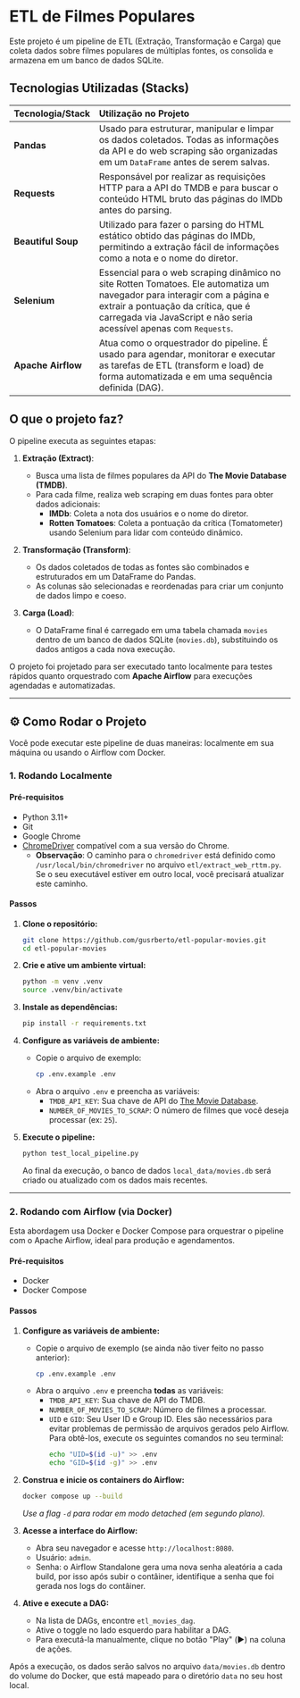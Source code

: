 # ETL de Filmes Populares

Este projeto é um pipeline de ETL (Extração, Transformação e Carga) que coleta dados sobre filmes populares de múltiplas fontes, os consolida e armazena em um banco de dados SQLite.

## Tecnologias Utilizadas (Stacks)

| Tecnologia/Stack | Utilização no Projeto |
| :--- | :--- |
| **Pandas** | Usado para estruturar, manipular e limpar os dados coletados. Todas as informações da API e do web scraping são organizadas em um `DataFrame` antes de serem salvas. |
| **Requests** | Responsável por realizar as requisições HTTP para a API do TMDB e para buscar o conteúdo HTML bruto das páginas do IMDb antes do parsing. |
| **Beautiful Soup** | Utilizado para fazer o parsing do HTML estático obtido das páginas do IMDb, permitindo a extração fácil de informações como a nota e o nome do diretor. |
| **Selenium** | Essencial para o web scraping dinâmico no site Rotten Tomatoes. Ele automatiza um navegador para interagir com a página e extrair a pontuação da crítica, que é carregada via JavaScript e não seria acessível apenas com `Requests`. |
| **Apache Airflow** | Atua como o orquestrador do pipeline. É usado para agendar, monitorar e executar as tarefas de ETL (transform e load) de forma automatizada e em uma sequência definida (DAG). |

## O que o projeto faz?

O pipeline executa as seguintes etapas:

1.  **Extração (Extract)**:
    * Busca uma lista de filmes populares da API do **The Movie Database (TMDB)**.
    * Para cada filme, realiza web scraping em duas fontes para obter dados adicionais:
        * **IMDb**: Coleta a nota dos usuários e o nome do diretor.
        * **Rotten Tomatoes**: Coleta a pontuação da crítica (Tomatometer) usando Selenium para lidar com conteúdo dinâmico.

2.  **Transformação (Transform)**:
    * Os dados coletados de todas as fontes são combinados e estruturados em um DataFrame do Pandas.
    * As colunas são selecionadas e reordenadas para criar um conjunto de dados limpo e coeso.

3.  **Carga (Load)**:
    * O DataFrame final é carregado em uma tabela chamada `movies` dentro de um banco de dados SQLite (`movies.db`), substituindo os dados antigos a cada nova execução.

O projeto foi projetado para ser executado tanto localmente para testes rápidos quanto orquestrado com **Apache Airflow** para execuções agendadas e automatizadas.

***

## ⚙️ Como Rodar o Projeto

Você pode executar este pipeline de duas maneiras: localmente em sua máquina ou usando o Airflow com Docker.

### 1. Rodando Localmente

#### Pré-requisitos
* Python 3.11+
* Git
* Google Chrome
* [ChromeDriver](https://googlechromelabs.github.io/chrome-for-testing/) compatível com a sua versão do Chrome.
    * **Observação**: O caminho para o `chromedriver` está definido como `/usr/local/bin/chromedriver` no arquivo `etl/extract_web_rttm.py`. Se o seu executável estiver em outro local, você precisará atualizar este caminho.

#### Passos

1.  **Clone o repositório:**
    ```bash
    git clone https://github.com/gusrberto/etl-popular-movies.git
    cd etl-popular-movies
    ```

2.  **Crie e ative um ambiente virtual:**
    ```bash
    python -m venv .venv
    source .venv/bin/activate
    ```

3.  **Instale as dependências:**
    ```bash
    pip install -r requirements.txt
    ```

4.  **Configure as variáveis de ambiente:**
    * Copie o arquivo de exemplo:
        ```bash
        cp .env.example .env
        ```
    * Abra o arquivo `.env` e preencha as variáveis:
        * `TMDB_API_KEY`: Sua chave de API do [The Movie Database](https://www.themoviedb.org/documentation/api).
        * `NUMBER_OF_MOVIES_TO_SCRAP`: O número de filmes que você deseja processar (ex: `25`).

5.  **Execute o pipeline:**
    ```bash
    python test_local_pipeline.py
    ```
    Ao final da execução, o banco de dados `local_data/movies.db` será criado ou atualizado com os dados mais recentes.

***

### 2. Rodando com Airflow (via Docker)

Esta abordagem usa Docker e Docker Compose para orquestrar o pipeline com o Apache Airflow, ideal para produção e agendamentos.

#### Pré-requisitos
* Docker
* Docker Compose

#### Passos

1.  **Configure as variáveis de ambiente:**
    * Copie o arquivo de exemplo (se ainda não tiver feito no passo anterior):
        ```bash
        cp .env.example .env
        ```
    * Abra o arquivo `.env` e preencha **todas** as variáveis:
        * `TMDB_API_KEY`: Sua chave de API do TMDB.
        * `NUMBER_OF_MOVIES_TO_SCRAP`: Número de filmes a processar.
        * `UID` e `GID`: Seu User ID e Group ID. Eles são necessários para evitar problemas de permissão de arquivos gerados pelo Airflow. Para obtê-los, execute os seguintes comandos no seu terminal:
            ```bash
            echo "UID=$(id -u)" >> .env
            echo "GID=$(id -g)" >> .env
            ```

2.  **Construa e inicie os containers do Airflow:**
    ```bash
    docker compose up --build
    ```
    *Use a flag `-d` para rodar em modo detached (em segundo plano).*

3.  **Acesse a interface do Airflow:**
    * Abra seu navegador e acesse `http://localhost:8080`.
    * Usuário: `admin`.
    * Senha: o Airflow Standalone gera uma nova senha aleatória a cada build, por isso após subir o contâiner, identifique a senha que foi gerada nos logs do contâiner.

4.  **Ative e execute a DAG:**
    * Na lista de DAGs, encontre `etl_movies_dag`.
    * Ative o toggle no lado esquerdo para habilitar a DAG.
    * Para executá-la manualmente, clique no botão "Play" (▶️) na coluna de ações.

Após a execução, os dados serão salvos no arquivo `data/movies.db` dentro do volume do Docker, que está mapeado para o diretório `data` no seu host local.
